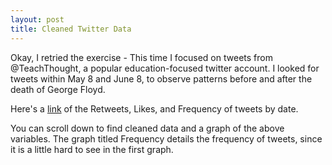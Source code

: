 ```yaml
---
layout: post
title: Cleaned Twitter Data
---
```


Okay, I retried the exercise - This time I focused on tweets from @TeachThought, a popular education-focused twitter account. I looked for tweets within May 8 and June 8, to observe patterns before and after the death of George Floyd.

Here's a [link](TeachThought.xls) of the Retweets, Likes, and Frequency of tweets by date.

You can scroll down to find cleaned data and a graph of the above variables. The graph titled Frequency details the frequency of tweets, since it is a little hard to see in the first graph.
